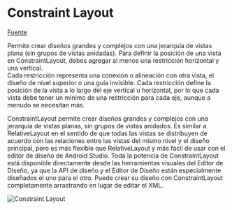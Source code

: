 # Constraint Layout

[Fuente](https://developer.android.com/develop/ui/views/layout/constraint-layout)

Permite crear diseños grandes y complejos con una jerarquía de vistas plana (sin grupos de vistas anidadas). Para definir la 
posición de una vista en ConstraintLayout, debes agregar al menos una restricción horizontal y una vertical.  
Cada restricción representa una conexión o alineación con otra vista, el diseño de nivel superior o una guía invisible. Cada 
restricción define la posición de la vista a lo largo del eje vertical u horizontal, por lo que cada vista debe tener un mínimo de una restricción para cada eje, aunque a menudo se necesitan más.

ConstraintLayout permite crear diseños grandes y complejos con una jerarquía de vistas planas, sin grupos de vistas anidados. Es similar a RelativeLayout en el sentido de que todas las vistas se distribuyen de acuerdo con las relaciones entre las vistas del mismo nivel y el diseño principal, pero es más flexible que RelativeLayout y más fácil de usar con el editor de diseño de Android Studio.
Toda la potencia de ConstraintLayout está disponible directamente desde las herramientas visuales del Editor de Diseño, ya que la API de diseño y el Editor de Diseño están especialmente diseñados el uno para el otro. Puede crear su diseño con ConstraintLayout completamente arrastrando en lugar de editar el XML.

![Constraint Layout](https://developer.android.com/static/training/constraint-layout/images/constraint-fail_2x.png)




